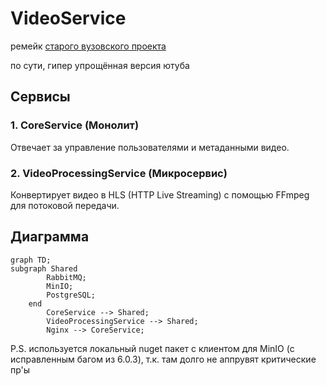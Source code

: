 # VideoService

ремейк [старого вузовского проекта](https://github.com/MaxaiZer/NSTU_Programming/tree/main/semester8/movie-theater-backend)

по сути, гипер упрощённая версия ютуба

## Сервисы

### 1. **CoreService (Монолит)**
Отвечает за управление пользователями и метаданными видео.

### 2. **VideoProcessingService (Микросервис)**
Конвертирует видео в HLS (HTTP Live Streaming) с помощью FFmpeg для потоковой передачи.

## Диаграмма

```mermaid
graph TD;
subgraph Shared
        RabbitMQ;
        MinIO;
        PostgreSQL;
    end
        CoreService --> Shared;
        VideoProcessingService --> Shared;
        Nginx --> CoreService;
```

P.S. используется локальный nuget пакет с клиентом  для MinIO (с исправленным багом из 6.0.3), т.к. там долго не аппрувят критические пр'ы
